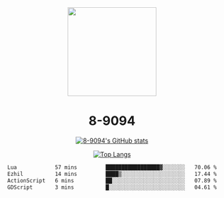 <div align="center">
  <img src="[https://avatars.githubusercontent.com/u/73003857?v=4](https://cdn.discordapp.com/attachments/1022673925198577677/1105917345601433670/9094.png)" width="200px"/>
  <h1>8-9094</h1>

[![8-9094's GitHub stats](https://github-readme-stats.vercel.app/api?username=8-9094&show_icons=true&theme=synthwave)](https://github.com/anuraghazra/github-readme-stats)

[![Top Langs](https://github-readme-stats.vercel.app/api/top-langs/?username=8-9094&layout=compact&theme=synthwave)](https://github.com/Wrath-cyber/github-readme-stats)
 
<!--START_SECTION:waka-->

```txt
Lua            57 mins         █████████████████▓░░░░░░░   70.06 %
Ezhil          14 mins         ████▒░░░░░░░░░░░░░░░░░░░░   17.44 %
ActionScript   6 mins          ██░░░░░░░░░░░░░░░░░░░░░░░   07.89 %
GDScript       3 mins          █░░░░░░░░░░░░░░░░░░░░░░░░   04.61 %
```

<!--END_SECTION:waka-->
